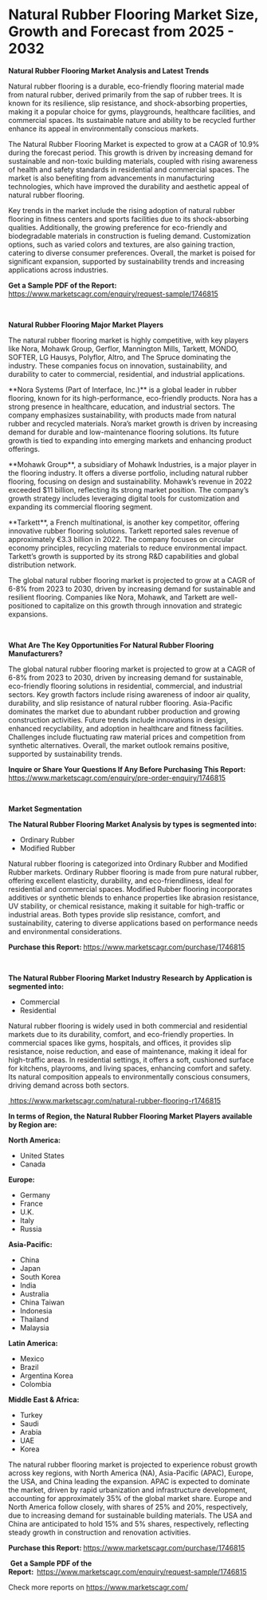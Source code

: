 <p><h1>Natural Rubber Flooring Market Size, Growth and Forecast from 2025 - 2032</h1></p><p><strong>Natural Rubber Flooring Market Analysis and Latest Trends</strong></p>
<p><p>Natural rubber flooring is a durable, eco-friendly flooring material made from natural rubber, derived primarily from the sap of rubber trees. It is known for its resilience, slip resistance, and shock-absorbing properties, making it a popular choice for gyms, playgrounds, healthcare facilities, and commercial spaces. Its sustainable nature and ability to be recycled further enhance its appeal in environmentally conscious markets.</p><p>The Natural Rubber Flooring Market is expected to grow at a CAGR of 10.9% during the forecast period. This growth is driven by increasing demand for sustainable and non-toxic building materials, coupled with rising awareness of health and safety standards in residential and commercial spaces. The market is also benefiting from advancements in manufacturing technologies, which have improved the durability and aesthetic appeal of natural rubber flooring.</p><p>Key trends in the market include the rising adoption of natural rubber flooring in fitness centers and sports facilities due to its shock-absorbing qualities. Additionally, the growing preference for eco-friendly and biodegradable materials in construction is fueling demand. Customization options, such as varied colors and textures, are also gaining traction, catering to diverse consumer preferences. Overall, the market is poised for significant expansion, supported by sustainability trends and increasing applications across industries.</p></p>
<p><strong>Get a Sample PDF of the Report:&nbsp;</strong> <a href="https://www.marketscagr.com/enquiry/request-sample/1746815?utm_campaign=1743&utm_medium=2&utm_source=Github&utm_content=ia&utm_term=26012025&utm_id=natural-rubber-flooring">https://www.marketscagr.com/enquiry/request-sample/1746815</a></p>
<p>&nbsp;</p>
<p><strong>Natural Rubber Flooring Major Market Players</strong></p>
<p><p>The natural rubber flooring market is highly competitive, with key players like Nora, Mohawk Group, Gerflor, Mannington Mills, Tarkett, MONDO, SOFTER, LG Hausys, Polyflor, Altro, and The Spruce dominating the industry. These companies focus on innovation, sustainability, and durability to cater to commercial, residential, and industrial applications.</p><p>**Nora Systems (Part of Interface, Inc.)** is a global leader in rubber flooring, known for its high-performance, eco-friendly products. Nora has a strong presence in healthcare, education, and industrial sectors. The company emphasizes sustainability, with products made from natural rubber and recycled materials. Nora’s market growth is driven by increasing demand for durable and low-maintenance flooring solutions. Its future growth is tied to expanding into emerging markets and enhancing product offerings.</p><p>**Mohawk Group**, a subsidiary of Mohawk Industries, is a major player in the flooring industry. It offers a diverse portfolio, including natural rubber flooring, focusing on design and sustainability. Mohawk’s revenue in 2022 exceeded $11 billion, reflecting its strong market position. The company’s growth strategy includes leveraging digital tools for customization and expanding its commercial flooring segment.</p><p>**Tarkett**, a French multinational, is another key competitor, offering innovative rubber flooring solutions. Tarkett reported sales revenue of approximately €3.3 billion in 2022. The company focuses on circular economy principles, recycling materials to reduce environmental impact. Tarkett’s growth is supported by its strong R&D capabilities and global distribution network.</p><p>The global natural rubber flooring market is projected to grow at a CAGR of 6-8% from 2023 to 2030, driven by increasing demand for sustainable and resilient flooring. Companies like Nora, Mohawk, and Tarkett are well-positioned to capitalize on this growth through innovation and strategic expansions.</p></p>
<p>&nbsp;</p>
<p><strong>What Are The Key Opportunities For Natural Rubber Flooring Manufacturers?</strong></p>
<p><p>The global natural rubber flooring market is projected to grow at a CAGR of 6-8% from 2023 to 2030, driven by increasing demand for sustainable, eco-friendly flooring solutions in residential, commercial, and industrial sectors. Key growth factors include rising awareness of indoor air quality, durability, and slip resistance of natural rubber flooring. Asia-Pacific dominates the market due to abundant rubber production and growing construction activities. Future trends include innovations in design, enhanced recyclability, and adoption in healthcare and fitness facilities. Challenges include fluctuating raw material prices and competition from synthetic alternatives. Overall, the market outlook remains positive, supported by sustainability trends.</p></p>
<p><strong>Inquire or Share Your Questions If Any Before Purchasing This Report:</strong> <a href="https://www.marketscagr.com/enquiry/pre-order-enquiry/1746815?utm_campaign=1743&utm_medium=2&utm_source=Github&utm_content=ia&utm_term=26012025&utm_id=natural-rubber-flooring">https://www.marketscagr.com/enquiry/pre-order-enquiry/1746815</a></p>
<p>&nbsp;</p>
<p><strong>Market Segmentation</strong></p>
<p><strong>The Natural Rubber Flooring Market Analysis by types is segmented into:</strong></p>
<p><ul><li>Ordinary Rubber</li><li>Modified Rubber</li></ul></p>
<p><p>Natural rubber flooring is categorized into Ordinary Rubber and Modified Rubber markets. Ordinary Rubber flooring is made from pure natural rubber, offering excellent elasticity, durability, and eco-friendliness, ideal for residential and commercial spaces. Modified Rubber flooring incorporates additives or synthetic blends to enhance properties like abrasion resistance, UV stability, or chemical resistance, making it suitable for high-traffic or industrial areas. Both types provide slip resistance, comfort, and sustainability, catering to diverse applications based on performance needs and environmental considerations.</p></p>
<p><strong>Purchase this Report:&nbsp;</strong><a href="https://www.marketscagr.com/purchase/1746815?utm_campaign=1743&utm_medium=2&utm_source=Github&utm_content=ia&utm_term=26012025&utm_id=natural-rubber-flooring">https://www.marketscagr.com/purchase/1746815</a></p>
<p>&nbsp;</p>
<p><strong>The Natural Rubber Flooring Market Industry Research by Application is segmented into:</strong></p>
<p><ul><li>Commercial</li><li>Residential</li></ul></p>
<p><p>Natural rubber flooring is widely used in both commercial and residential markets due to its durability, comfort, and eco-friendly properties. In commercial spaces like gyms, hospitals, and offices, it provides slip resistance, noise reduction, and ease of maintenance, making it ideal for high-traffic areas. In residential settings, it offers a soft, cushioned surface for kitchens, playrooms, and living spaces, enhancing comfort and safety. Its natural composition appeals to environmentally conscious consumers, driving demand across both sectors.</p></p>
<p><a href="https://www.marketscagr.com/natural-rubber-flooring-r1746815?utm_campaign=1743&utm_medium=2&utm_source=Github&utm_content=ia&utm_term=26012025&utm_id=natural-rubber-flooring">&nbsp;https://www.marketscagr.com/natural-rubber-flooring-r1746815</a></p>
<p><strong>In terms of Region, the Natural Rubber Flooring Market Players available by Region are:</strong></p>
<p>
    <p> <strong> North America: </strong>
        <ul>
            <li>United States</li>
            <li>Canada</li>
        </ul>
        </p> 
    <p> <strong> Europe: </strong>
        <ul>
            <li>Germany</li>
            <li>France</li>
            <li>U.K.</li>
            <li>Italy</li>
            <li>Russia</li>
        </ul>
        </p> 
    <p> <strong> Asia-Pacific: </strong>
        <ul>
            <li>China</li>
            <li>Japan</li>
            <li>South Korea</li>
            <li>India</li>
            <li>Australia</li>
            <li>China Taiwan</li>
            <li>Indonesia</li>
            <li>Thailand</li>
            <li>Malaysia</li>
        </ul>
        </p> 
    <p> <strong> Latin America: </strong>
        <ul>
            <li>Mexico</li>
            <li>Brazil</li>
            <li>Argentina Korea</li>
            <li>Colombia</li>
        </ul>
        </p> 
    <p> <strong> Middle East & Africa: </strong>
        <ul>
            <li>Turkey</li>
            <li>Saudi</li>
            <li>Arabia</li>
            <li>UAE</li>
            <li>Korea</li>
        </ul>
    </p>
    </p>
<p><p>The natural rubber flooring market is projected to experience robust growth across key regions, with North America (NA), Asia-Pacific (APAC), Europe, the USA, and China leading the expansion. APAC is expected to dominate the market, driven by rapid urbanization and infrastructure development, accounting for approximately 35% of the global market share. Europe and North America follow closely, with shares of 25% and 20%, respectively, due to increasing demand for sustainable building materials. The USA and China are anticipated to hold 15% and 5% shares, respectively, reflecting steady growth in construction and renovation activities.</p></p>
<p><strong>Purchase this Report: </strong><a href="https://www.marketscagr.com/purchase/1746815?utm_campaign=1743&utm_medium=2&utm_source=Github&utm_content=ia&utm_term=26012025&utm_id=natural-rubber-flooring">https://www.marketscagr.com/purchase/1746815</a></p>
<p>&nbsp;<strong>Get a Sample PDF of the Report:&nbsp;&nbsp;</strong><a href="https://www.marketscagr.com/enquiry/request-sample/1746815?utm_campaign=1743&utm_medium=2&utm_source=Github&utm_content=ia&utm_term=26012025&utm_id=natural-rubber-flooring">https://www.marketscagr.com/enquiry/request-sample/1746815</a></p>
<p><strong></strong></p>
<p>Check more reports on <a href="https://www.marketscagr.com/?utm_campaign=1743&utm_medium=2&utm_source=Github&utm_content=ia&utm_term=26012025&utm_id=natural-rubber-flooring">https://www.marketscagr.com/</a></p>